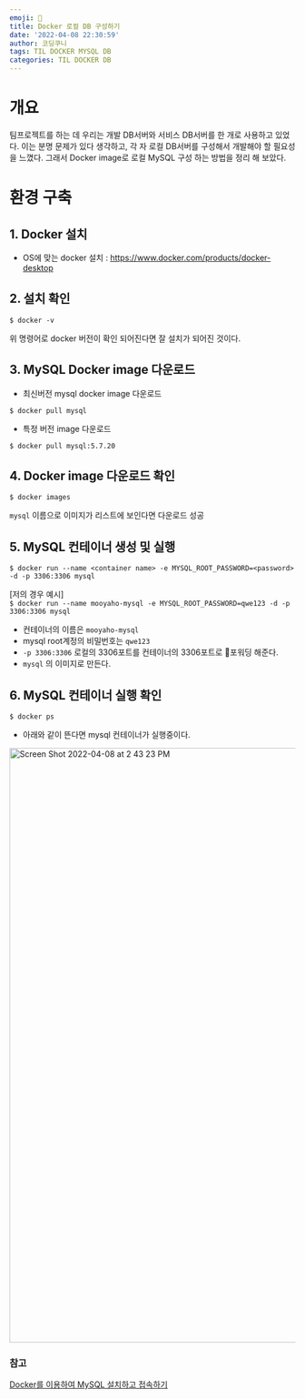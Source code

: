 ```yaml
---
emoji: 🍪
title: Docker 로컬 DB 구성하기 
date: '2022-04-08 22:30:59'
author: 코딩쿠니
tags: TIL DOCKER MYSQL DB
categories: TIL DOCKER DB
---
```


# 개요
팀프로젝트를 하는 데 우리는 개발 DB서버와 서비스 DB서버를 한 개로 사용하고 있었다. 이는 분명 문제가 있다 생각하고, 각 자 로컬 DB서버를 구성해서 개발해야 할 필요성을 느꼈다. 그래서 Docker image로 로컬 MySQL 구성 하는 방법을 정리 해 보았다.

# 환경 구축
## 1. Docker 설치
* OS에 맞는 docker 설치 : https://www.docker.com/products/docker-desktop

## 2. 설치 확인
```shell
$ docker -v
```
위 명령어로 docker 버전이 확인 되어진다면 잘 설치가 되어진 것이다.

## 3. MySQL Docker image 다운로드
* 최신버전 mysql docker image 다운로드
```shell
$ docker pull mysql
```
* 특정 버전 image 다운로드
```shell
$ docker pull mysql:5.7.20
```

## 4. Docker image 다운로드 확인
```shell
$ docker images
```
`mysql` 이름으로 이미지가 리스트에 보인다면 다운로드 성공

## 5. MySQL 컨테이너 생성 및 실행
```shell
$ docker run --name <container name> -e MYSQL_ROOT_PASSWORD=<password> -d -p 3306:3306 mysql
```
[저의 경우 예시]   
`$ docker run --name mooyaho-mysql -e MYSQL_ROOT_PASSWORD=qwe123 -d -p 3306:3306 mysql`

* 컨테이너의 이름은 `mooyaho-mysql`
* mysql root계정의 비밀번호는 `qwe123`
* `-p 3306:3306` 로컬의 3306포트를 컨테이너의 3306포트로 포워딩 해준다.
* `mysql` 의 이미지로 만든다.

## 6. MySQL 컨테이너 실행 확인
```shell
$ docker ps
```
* 아래와 같이 뜬다면 mysql 컨테이너가 실행중이다.
<img width="1046" alt="Screen Shot 2022-04-08 at 2 43 23 PM" src="https://user-images.githubusercontent.com/18342765/162372183-05548f08-71bd-470c-8655-6a44ce518501.png">


### 참고
[Docker를 이용하여 MySQL 설치하고 접속하기](https://happymemoryies.tistory.com/68)


```toc
```